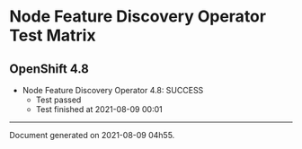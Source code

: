 
Node Feature Discovery Operator Test Matrix
===========================================

OpenShift 4.8
-------------


* Node Feature Discovery Operator 4.8: SUCCESS
  - Test passed
  - Test finished at 2021-08-09 00:01


---
Document generated on 2021-08-09 04h55.
